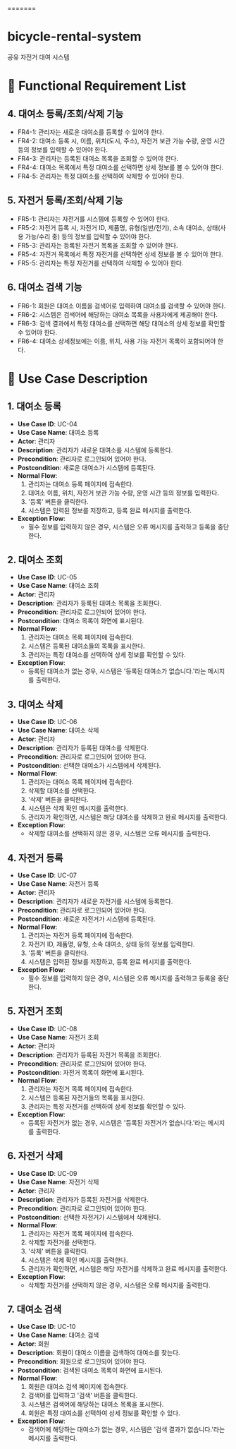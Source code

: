 =======

# bicycle-rental-system

공유 자전거 대여 시스템

# 📄 Functional Requirement List

## 4. 대여소 등록/조회/삭제 기능

- FR4-1: 관리자는 새로운 대여소를 등록할 수 있어야 한다.
- FR4-2: 대여소 등록 시, 이름, 위치(도시, 주소), 자전거 보관 가능 수량, 운영 시간 등의 정보를 입력할 수 있어야 한다.
- FR4-3: 관리자는 등록된 대여소 목록을 조회할 수 있어야 한다.
- FR4-4: 대여소 목록에서 특정 대여소를 선택하면 상세 정보를 볼 수 있어야 한다.
- FR4-5: 관리자는 특정 대여소를 선택하여 삭제할 수 있어야 한다.

## 5. 자전거 등록/조회/삭제 기능

- FR5-1: 관리자는 자전거를 시스템에 등록할 수 있어야 한다.
- FR5-2: 자전거 등록 시, 자전거 ID, 제품명, 유형(일반/전기), 소속 대여소, 상태(사용 가능/수리 중) 등의 정보를 입력할 수 있어야 한다.
- FR5-3: 관리자는 등록된 자전거 목록을 조회할 수 있어야 한다.
- FR5-4: 자전거 목록에서 특정 자전거를 선택하면 상세 정보를 볼 수 있어야 한다.
- FR5-5: 관리자는 특정 자전거를 선택하여 삭제할 수 있어야 한다.

## 6. 대여소 검색 기능

- FR6-1: 회원은 대여소 이름을 검색어로 입력하여 대여소를 검색할 수 있어야 한다.
- FR6-2: 시스템은 검색어에 해당하는 대여소 목록을 사용자에게 제공해야 한다.
- FR6-3: 검색 결과에서 특정 대여소를 선택하면 해당 대여소의 상세 정보를 확인할 수 있어야 한다.
- FR6-4: 대여소 상세정보에는 이름, 위치, 사용 가능 자전거 목록이 포함되어야 한다.

# 📄 Use Case Description

## 1. 대여소 등록

- **Use Case ID**: UC-04
- **Use Case Name**: 대여소 등록
- **Actor**: 관리자
- **Description**: 관리자가 새로운 대여소를 시스템에 등록한다.
- **Precondition**: 관리자로 로그인되어 있어야 한다.
- **Postcondition**: 새로운 대여소가 시스템에 등록된다.
- **Normal Flow**:
  1. 관리자는 대여소 등록 페이지에 접속한다.
  2. 대여소 이름, 위치, 자전거 보관 가능 수량, 운영 시간 등의 정보를 입력한다.
  3. '등록' 버튼을 클릭한다.
  4. 시스템은 입력된 정보를 저장하고, 등록 완료 메시지를 출력한다.
- **Exception Flow**:
  - 필수 정보를 입력하지 않은 경우, 시스템은 오류 메시지를 출력하고 등록을 중단한다.

## 2. 대여소 조회

- **Use Case ID**: UC-05
- **Use Case Name**: 대여소 조회
- **Actor**: 관리자
- **Description**: 관리자가 등록된 대여소 목록을 조회한다.
- **Precondition**: 관리자로 로그인되어 있어야 한다.
- **Postcondition**: 대여소 목록이 화면에 표시된다.
- **Normal Flow**:
  1. 관리자는 대여소 목록 페이지에 접속한다.
  2. 시스템은 등록된 대여소들의 목록을 표시한다.
  3. 관리자는 특정 대여소를 선택하여 상세 정보를 확인할 수 있다.
- **Exception Flow**:
  - 등록된 대여소가 없는 경우, 시스템은 '등록된 대여소가 없습니다.'라는 메시지를 출력한다.

## 3. 대여소 삭제

- **Use Case ID**: UC-06
- **Use Case Name**: 대여소 삭제
- **Actor**: 관리자
- **Description**: 관리자가 등록된 대여소를 삭제한다.
- **Precondition**: 관리자로 로그인되어 있어야 한다.
- **Postcondition**: 선택한 대여소가 시스템에서 삭제된다.
- **Normal Flow**:
  1. 관리자는 대여소 목록 페이지에 접속한다.
  2. 삭제할 대여소를 선택한다.
  3. '삭제' 버튼을 클릭한다.
  4. 시스템은 삭제 확인 메시지를 출력한다.
  5. 관리자가 확인하면, 시스템은 해당 대여소를 삭제하고 완료 메시지를 출력한다.
- **Exception Flow**:
  - 삭제할 대여소를 선택하지 않은 경우, 시스템은 오류 메시지를 출력한다.

## 4. 자전거 등록

- **Use Case ID**: UC-07
- **Use Case Name**: 자전거 등록
- **Actor**: 관리자
- **Description**: 관리자가 새로운 자전거를 시스템에 등록한다.
- **Precondition**: 관리자로 로그인되어 있어야 한다.
- **Postcondition**: 새로운 자전거가 시스템에 등록된다.
- **Normal Flow**:
  1. 관리자는 자전거 등록 페이지에 접속한다.
  2. 자전거 ID, 제품명, 유형, 소속 대여소, 상태 등의 정보를 입력한다.
  3. '등록' 버튼을 클릭한다.
  4. 시스템은 입력된 정보를 저장하고, 등록 완료 메시지를 출력한다.
- **Exception Flow**:
  - 필수 정보를 입력하지 않은 경우, 시스템은 오류 메시지를 출력하고 등록을 중단한다.

## 5. 자전거 조회

- **Use Case ID**: UC-08
- **Use Case Name**: 자전거 조회
- **Actor**: 관리자
- **Description**: 관리자가 등록된 자전거 목록을 조회한다.
- **Precondition**: 관리자로 로그인되어 있어야 한다.
- **Postcondition**: 자전거 목록이 화면에 표시된다.
- **Normal Flow**:
  1. 관리자는 자전거 목록 페이지에 접속한다.
  2. 시스템은 등록된 자전거들의 목록을 표시한다.
  3. 관리자는 특정 자전거를 선택하여 상세 정보를 확인할 수 있다.
- **Exception Flow**:
  - 등록된 자전거가 없는 경우, 시스템은 '등록된 자전거가 없습니다.'라는 메시지를 출력한다.

## 6. 자전거 삭제

- **Use Case ID**: UC-09
- **Use Case Name**: 자전거 삭제
- **Actor**: 관리자
- **Description**: 관리자가 등록된 자전거를 삭제한다.
- **Precondition**: 관리자로 로그인되어 있어야 한다.
- **Postcondition**: 선택한 자전거가 시스템에서 삭제된다.
- **Normal Flow**:
  1. 관리자는 자전거 목록 페이지에 접속한다.
  2. 삭제할 자전거를 선택한다.
  3. '삭제' 버튼을 클릭한다.
  4. 시스템은 삭제 확인 메시지를 출력한다.
  5. 관리자가 확인하면, 시스템은 해당 자전거를 삭제하고 완료 메시지를 출력한다.
- **Exception Flow**:
  - 삭제할 자전거를 선택하지 않은 경우, 시스템은 오류 메시지를 출력한다.

## 7. 대여소 검색

- **Use Case ID**: UC-10
- **Use Case Name**: 대여소 검색
- **Actor**: 회원
- **Description**: 회원이 대여소 이름을 검색하여 대여소를 찾는다.
- **Precondition**: 회원으로 로그인되어 있어야 한다.
- **Postcondition**: 검색된 대여소 목록이 화면에 표시된다.
- **Normal Flow**:
  1. 회원은 대여소 검색 페이지에 접속한다.
  2. 검색어를 입력하고 '검색' 버튼을 클릭한다.
  3. 시스템은 검색어에 해당하는 대여소 목록을 표시한다.
  4. 회원은 특정 대여소를 선택하여 상세 정보를 확인할 수 있다.
- **Exception Flow**:
  - 검색어에 해당하는 대여소가 없는 경우, 시스템은 '검색 결과가 없습니다.'라는 메시지를 출력한다.
